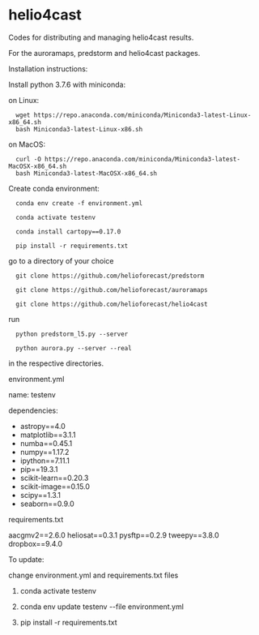 # helio4cast
Codes for distributing and managing helio4cast results.

For the auroramaps, predstorm and helio4cast packages.


Installation instructions:

Install python 3.7.6 with miniconda:

on Linux:

	  wget https://repo.anaconda.com/miniconda/Miniconda3-latest-Linux-x86_64.sh
	  bash Miniconda3-latest-Linux-x86.sh

on MacOS:

	  curl -O https://repo.anaconda.com/miniconda/Miniconda3-latest-MacOSX-x86_64.sh
	  bash Miniconda3-latest-MacOSX-x86_64.sh


Create conda environment:

	  conda env create -f environment.yml

	  conda activate testenv

	  conda install cartopy==0.17.0

	  pip install -r requirements.txt
	  
go to a directory of your choice

	  git clone https://github.com/helioforecast/predstorm

	  git clone https://github.com/helioforecast/auroramaps

	  git clone https://github.com/helioforecast/helio4cast


run

	  python predstorm_l5.py --server
	  
	  python aurora.py --server --real

in the respective directories.



environment.yml

name: testenv

dependencies:
  - astropy==4.0
  - matplotlib==3.1.1
  - numba==0.45.1
  - numpy==1.17.2
  - ipython==7.11.1
  - pip==19.3.1
  - scikit-learn==0.20.3
  - scikit-image==0.15.0
  - scipy==1.3.1
  - seaborn==0.9.0

requirements.txt

aacgmv2==2.6.0
heliosat==0.3.1
pysftp==0.2.9
tweepy==3.8.0
dropbox==9.4.0



To update:

change  environment.yml and requirements.txt files

1. conda activate testenv

2. conda env update testenv --file environment.yml 

3. pip install -r requirements.txt















